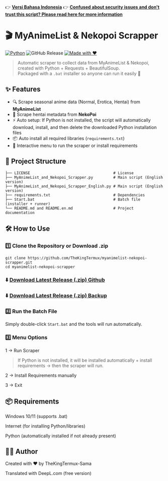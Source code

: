 👉 **[Versi Bahasa Indonesia](./README.md)** 👉 **[Confused about security issues and don't trust this script? Please read here for more information](https://github.com/TheKingTermux/myanimelist-nekopoi-scrapper/wiki/Security-Concern%3F-Please-read-this!)** 

# 🎬 MyAnimeList & Nekopoi Scrapper

[![Python](https://img.shields.io/badge/Python-3.13.3-blue?logo=python)](https://www.python.org/)
![GitHub Release](https://img.shields.io/github/v/release/TheKingTermux/myanimelist-nekopoi-scrapper)
[![Made with ❤️](https://img.shields.io/badge/Dibuat%20dengan-%E2%9D%A4-red)]()

> Automatic scraper to collect data from MyAnimeList & Nekopoi, created with Python + Requests + BeautifulSoup.  
> Packaged with a `.bat` installer so anyone can run it easily 🚀

## ✨ Features
- 🔍 Scrape seasonal anime data (Normal, Erotica, Hentai) from **MyAnimeList**  
- 🔞 Scrape hentai metadata from **NekoPoi**  
- ⚡ Auto setup: If Python is not installed, the script will automatically download, install, and then delete the downloaded Python installation files  
- 📦 Auto install all required libraries (`requirements.txt`)  
- 🔁 Interactive menu to run the scraper or install requirements  

## 📂 Project Structure
```
├── LICENSE                                     # License
├── MyAnimeList_and_Nekopoi_Scrapper.py         # Main script (English version)
├── MyAnimeList_and_Nekopoi_Scrapper_English.py # Main script (English version)
├── requirements.txt                            # Dependencies
├── Start.bat                                   # Batch file (installer + runner)
└── README.md and README.en.md                  # Project documentation
```

## 🛠️ How to Use

### 1️⃣ Clone the Repository or Download .zip
```
git clone https://github.com/TheKingTermux/myanimelist-nekopoi-scrapper.git
cd myanimelist-nekopoi-scrapper
```

### ⬇️ [Download Latest Release (.zip) Github](https://github.com/TheKingTermux/myanimelist-nekopoi-scrapper/releases/latest)
### ⬇️ [Download Latest Release (.zip) Backup](https://download-directory.github.io/?url=https%3A%2F%2Fgithub.com%2FTheKingTermux%2Fmyanimelist-nekopoi-scrapper)

### 2️⃣ Run the Batch File
Simply double-click `Start.bat` and the tools will run automatically. 

### 3️⃣ Menu Options

1 → Run Scraper

> If Python is not installed, it will be installed automatically + install requirements → then the scraper will run.

2 → Install Requirements manually

3 → Exit

## 📦 Requirements

Windows 10/11 (supports .bat)

Internet (for installing Python/libraries)

Python (automatically installed if not already present)

## 👨‍💻 Author

Created with ❤️ by TheKingTermux-Sama

Translated with DeepL.com (free version)
